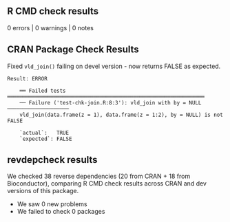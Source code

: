 ## R CMD check results

0 errors | 0 warnings | 0 notes

## CRAN Package Check Results

Fixed `vld_join()` failing on devel version - now returns FALSE as expected.

```
Result: ERROR 

    ══ Failed tests ════════════════════════════════════════════════════════════════
    ── Failure ('test-chk-join.R:8:3'): vld_join with by = NULL ────────────────────
    vld_join(data.frame(z = 1), data.frame(z = 1:2), by = NULL) is not FALSE
    
    `actual`:   TRUE 
    `expected`: FALSE
```

## revdepcheck results

We checked 38 reverse dependencies (20 from CRAN + 18 from Bioconductor), comparing R CMD check results across CRAN and dev versions of this package.

 * We saw 0 new problems
 * We failed to check 0 packages
